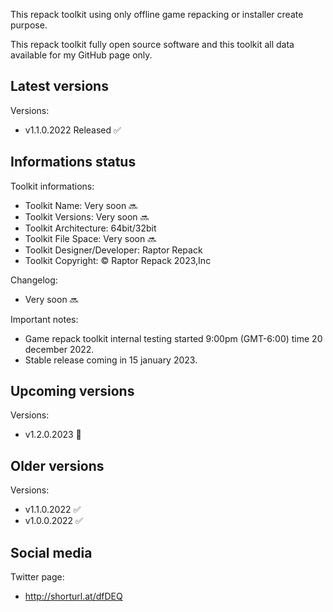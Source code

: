 This repack toolkit using only offline game repacking or installer create purpose.

This repack toolkit fully open source software and this toolkit all data available for my GitHub page only.

Latest versions
----------------------------------------------------------------------------------------------------
Versions:
- v1.1.0.2022 Released ✅

Informations status
----------------------------------------------------------------------------------------------------
Toolkit informations:
- Toolkit Name: Very soon 🔜
- Toolkit Versions: Very soon 🔜
- Toolkit Architecture: 64bit/32bit
- Toolkit File Space: Very soon 🔜
- Toolkit Designer/Developer: Raptor Repack
- Toolkit Copyright: © Raptor Repack 2023,Inc

Changelog:
- Very soon 🔜

Important notes:

- Game repack toolkit internal testing started 9:00pm (GMT-6:00) time 20 december 2022.
- Stable release coming in 15 january 2023.

Upcoming versions
-----------------------------------------------
Versions:
- v1.2.0.2023 📌

Older versions
-----------------------------------------------
Versions:
- v1.1.0.2022 ✅
- v1.0.0.2022 ✅

Social media
-----------------------------------------------
Twitter page:
- http://shorturl.at/dfDEQ
